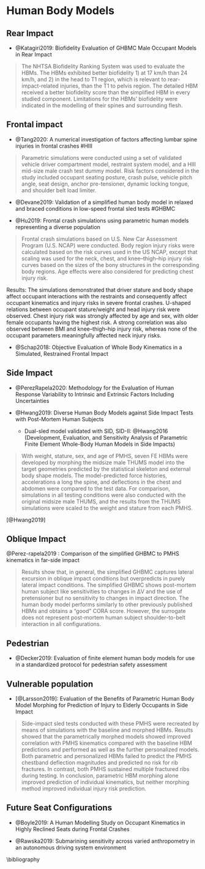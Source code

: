 # Human Body Models

## Rear Impact

- @Katagiri2019: Biofidelity Evaluation of GHBMC Male Occupant Models in Rear Impact

> The NHTSA Biofidelity Ranking System was used to evaluate the HBMs. The HBMs exhibited better biofidelity 1) at 17 km/h than 24 km/h, and 2) in the head to T1 region, which is relevant to rear-impact-related injuries, than the T1 to pelvis region. The detailed HBM received a better biofidelity score than the simplified HBM in every studied component. Limitations for the HBMs’ biofidelity were indicated in the modelling of their spines and surrounding flesh.


## Frontal impact

- @Tang2020: A numerical investigation of factors affecting lumbar spine injuries in frontal crashes #HIII

> Parametric simulations were conducted using a set of validated vehicle driver compartment model, restraint system model, and a HIII mid-size male crash test dummy model. Risk factors considered in the study included occupant seating posture, crash pulse, vehicle pitch angle, seat design, anchor pre-tensioner, dynamic locking tongue, and shoulder belt load limiter.



- @Devane2019: Validation of a simplified human body model in relaxed and braced conditions in low-speed frontal sled tests #GHBMC

- @Hu2019: Frontal crash simulations using parametric human models representing a diverse population

> Frontal crash simulations based on U.S. New Car Assessment Program (U.S. NCAP) were conducted. Body region injury risks were calculated based on the risk curves used in the US NCAP, except that scaling was used for the neck, chest, and knee–thigh–hip injury risk curves based on the sizes of the bony structures in the corresponding body regions. Age effects were also considered for predicting chest injury risk.
>
Results: The simulations demonstrated that driver stature and body shape affect occupant interactions with the restraints and consequently affect occupant kinematics and injury risks in severe frontal crashes. U-shaped relations between occupant stature/weight and head injury risk were observed. Chest injury risk was strongly affected by age and sex, with older female occupants having the highest risk. A strong correlation was also observed between BMI and knee–thigh–hip injury risk, whereas none of the occupant parameters meaningfully affected neck injury risks.

- @Schap2018: Objective Evaluation of Whole Body Kinematics in a Simulated, Restrained Frontal Impact

## Side Impact

- @PerezRapela2020: Methodology for the Evaluation of Human Response Variability to Intrinsic and Extrinsic Factors Including Uncertainties

- @Hwang2019: Diverse Human Body Models against Side Impact Tests with Post-Mortem Human Subjects
    + Dual-sled model validated with SID, SID-II: @Hwang2016 (Development, Evaluation, and Sensitivity Analysis of Parametric Finite Element Whole-Body Human Models in Side Impacts)


> With weight, stature, sex, and age of PMHS, seven FE HBMs were developed by morphing the midsize male THUMS model into the target geometries predicted by the statistical skeleton and external body shape models. The model-predicted force histories, accelerations a long the spine, and deflections in the chest and abdomen were compared to the test data. For comparison, simulations in all testing conditions were also conducted with the original midsize male THUMS, and the results from the THUMS simulations were scaled to the weight and stature from each PMHS.

[@Hwang2019]

## Oblique Impact


@Perez-rapela2019 : Comparison of the simplified GHBMC to PMHS kinematics in far-side impact

> Results  show  that,  in  general,  the  simplified  GHBMC  captures  lateral  excursion  in  oblique  impact conditions but overpredicts in purely lateral impact conditions. The simplified GHBMC shows post-mortem human subject like sensitivities to changes in ΔV  and  the  use  of  pretensioner  but  no  sensitivity  to  changes  in  impact direction. The human body model performs similarly to other previously published HBMs and obtains a “good”  CORA  score.  However,  the  surrogate  does  not  represent  post-mortem  human  subject  shoulder-to-belt interaction in all configurations.


## Pedestrian

- @Decker2019: Evaluation of finite element human body models for use in a standardized protocol for pedestrian safety assessment

## Vulnerable population

- [@Larsson2019]: Evaluation of the Benefits of Parametric Human Body Model Morphing for Prediction of Injury to Elderly Occupants in Side Impact    

> Side-impact sled tests conducted  with  these  PMHS  were  recreated  by  means  of  simulations  with  the  baseline  and  morphed  HBMs.  Results  showed  that  the  parametrically  morphed  models  showed  improved  correlation  with  PMHS  kinematics  compared  with  the  baseline  HBM  predictions  and  performed  as  well  as  the  further  personalized  models.  Both  parametric and personalized HBMs failed to predict the PMHS chestband deflection magnitudes and predicted no risk for rib fractures. In contrast, both PMHS sustained multiple fractured ribs during testing. In conclusion, parametric  HBM morphing alone improved  prediction  of  individual  kinematics, but neither  morphing  method improved individual injury risk prediction.



## Future Seat Configurations

- @Boyle2019: A Human Modelling Study on Occupant Kinematics in Highly Reclined Seats during Frontal Crashes

- @Rawska2019: Submarining sensitivity across varied anthropometry in an autonomous driving system environment

\bibliography
